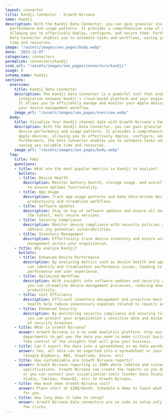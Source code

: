 ```yaml
---
layout: connector
title: Kandji Connector - Growth Nirvana
name: Kandji
description: With the Kandji Data Connector, you can gain granular insights into device
  performance and usage patterns. It provides a comprehensive view of your Apple devices,
  allowing you to effectively deploy, configure, and secure them. Furthermore, the
  Data Connector enables you to automate tasks and workflows, saving you valuable
  time and resources.
image: "/assets/images/seo_pages/body.webp"
date: '2023-12-07'
categories: connectors
permalink: connectors/kandji
icon_url: "/assets/images/seo_pages/connectors/kandji"
usage: 0
schema_name: kandji
sections:
  overview:
    title: Kandji Data Connector
    description: The Kandji Data Connector is a powerful tool that enables seamless
      integration between Kandji's cloud-based platform and your engineering applications.
      It allows you to efficiently manage and monitor your Apple devices, streamlining
      your device management workflow.
    image_url: "/assets/images/seo_pages/overview.webp"
  body:
    title: Visualize Your Kandji channel data with Growth Nirvana's Kandji Connector
    description: With the Kandji Data Connector, you can gain granular insights into
      device performance and usage patterns. It provides a comprehensive view of your
      Apple devices, allowing you to effectively deploy, configure, and secure them.
      Furthermore, the Data Connector enables you to automate tasks and workflows,
      saving you valuable time and resources.
    image_url: "/assets/images/seo_pages/body.webp"
  faq:
    title: FAQs
    questions:
    - title: What are the most popular metrics in Kandji to analyze?
      bullets:
      - title: Device Health
        description: Monitor battery health, storage usage, and overall device performance
          to ensure optimal functionality.
      - title: App Usage
        description: Track app usage patterns and make data-driven decisions to optimize
          productivity and streamline workflows.
      - title: Software Updates
        description: Stay on top of software updates and ensure all devices are running
          the latest, most secure versions.
      - title: Security Compliance
        description: Monitor device compliance with security policies and proactively
          address any potential vulnerabilities.
      - title: Inventory Management
        description: Effortlessly track device inventory and ensure accurate asset
          management across your organization.
    - title: Why analyze Kandji?
      bullets:
      - title: Enhanced Device Performance
        description: By analyzing metrics such as device health and app usage, you
          can identify and troubleshoot performance issues, leading to improved device
          performance and user experience.
      - title: Optimized Workflow
        description: With insights into software updates and security compliance,
          you can streamline device management processes, reducing downtime and increasing
          productivity.
      - title: Cost Efficiency
        description: Efficient inventory management and proactive monitoring of device
          health help reduce unnecessary expenses related to repairs and replacements.
      - title: Enhanced Security
        description: By monitoring security compliance and ensuring timely updates,
          you can protect your organization's sensitive data and minimize the risk
          of security breaches.
    - title: What is Growth Nirvana?
      answer: Growth Nirvana is a no code analytics platform. Stop waiting for other
        departments to get you the data you need to make critical business decisions.
        Take control of the insights that will grow your business.
    - title: Can I export the data into a spreadsheet or my data warehouse?
      answer: Yes, all data can be exported into a spreadsheet or your data warehouse
        (Google BigQuery, AWS, Snowflake, Azure, etc)
    - title: How customizable are Growth Nirvana reports?
      answer: Growth Nirvana reporting is 100% white labeled and customized to your
        specifications. Growth Nirvana can create the reports so you don’t have to
        or you can connect your visualization tools (Looker Data Studio/Google Data
        Studio, Tableau, PowerBI, etc) to Growth Nirvana.
    - title: How much does Growth Nirvana cost?
      answer: Plans start at $200/month. Schedule a demo to learn what plan is best
        for you.
    - title: How long does it take to setup?
      answer: Growth Nirvana data connectors are no code so setup only requires a
        few clicks.
---
```

